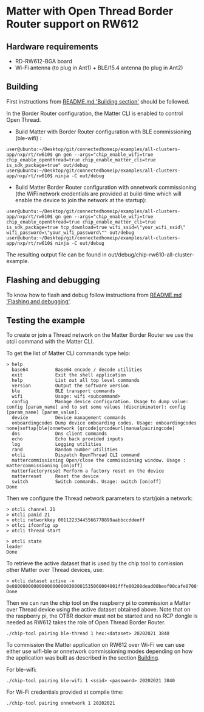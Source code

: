 # Matter with Open Thread Border Router support on RW612

## Hardware requirements

- RD-RW612-BGA board
- Wi-Fi antenna (to plug in Ant1) + BLE/15.4 antenna (to plug in Ant2)

<a name="building"></a>

## Building

First instructions from [README.md 'Building section'][readme_building_section] should be followed.

[readme_building_section]: README.md#building

In the Border Router configuration, the Matter CLI is enabled to control Open Thread.
- Build Matter with Border Router configuration with BLE commissioning (ble-wifi) :

```
user@ubuntu:~/Desktop/git/connectedhomeip/examples/all-clusters-app/nxp/rt/rw610$ gn gen --args="chip_enable_wifi=true chip_enable_openthread=true chip_enable_matter_cli=true is_sdk_package=true" out/debug
user@ubuntu:~/Desktop/git/connectedhomeip/examples/all-clusters-app/nxp/rt/rw610$ ninja -C out/debug
```
- Build Matter Border Router configuration with onnetwork commissioning (the WiFi network credentials are provided at build-time which will enable the device to join the network at the startup):
```
user@ubuntu:~/Desktop/git/connectedhomeip/examples/all-clusters-app/nxp/rt/rw610$ gn gen --args="chip_enable_wifi=true chip_enable_openthread=true chip_enable_matter_cli=true is_sdk_package=true tcp_download=true wifi_ssid=\"your_wifi_ssid\" wifi_password=\"your_wifi_password\"" out/debug
user@ubuntu:~/Desktop/git/connectedhomeip/examples/all-clusters-app/nxp/rt/rw610$ ninja -C out/debug
```

The resulting output file can be found in out/debug/chip-rw610-all-cluster-example.

<a name="flashdebug"></a>

## Flashing and debugging

To know how to flash and debug follow instructions from [README.md 'Flashing and debugging'][readme_flash_debug_section].

[readme_flash_debug_section]:README.md#flashing-and-debugging

## Testing the example

To create or join a Thread network on the Matter Border Router we use the otcli command with the Matter CLI.

To get the list of Matter CLI commands type help:
```
> help
  base64          Base64 encode / decode utilities
  exit            Exit the shell application
  help            List out all top level commands
  version         Output the software version
  ble             BLE transport commands
  wifi            Usage: wifi <subcommand>
  config          Manage device configuration. Usage to dump value: config [param_name] and to set some values (discriminator): config [param_name] [param_value].
  device          Device management commands
  onboardingcodes Dump device onboarding codes. Usage: onboardingcodes none|softap|ble|onnetwork [qrcode|qrcodeurl|manualpairingcode]
  dns             Dns client commands
  echo            Echo back provided inputs
  log             Logging utilities
  rand            Random number utilities
  otcli           Dispatch OpenThread CLI command
  mattercommissioning Open/close the commissioning window. Usage : mattercommissioning [on|off]
  matterfactoryreset Perform a factory reset on the device
  matterreset     Reset the device
  switch          Switch commands. Usage: switch [on|off]
Done
```
Then we configure the Thread network parameters to start/join a network:

```
> otcli channel 21
> otcli panid 21
> otcli networkkey 00112233445566778899aabbccddeeff
> otlci ifconfig up
> otcli thread start

> otcli state
leader
Done
```
To retrieve the active dataset that is used by the chip tool to comission other Matter over Thread devices, use:

```
> otcli dataset active -x
0e080000000000000000000300001535060004001fffe00208dead00beef00cafe0708fddead00beef0000051000112233445566778899aabbccddeeff030a4f70656e5468726561640102228c04105b3e84a53232b7736bb195a98d535d390c0402a0f7f8
Done
```
Then we can run the chip tool on the raspberry pi to commission a Matter over Thread device using the active dataset obtained above. Note that on the raspberry pi, the OTBR docker must not be started and no RCP dongle is needed as RW612 takes the role of Open Thread Border Router.

```
./chip-tool pairing ble-thread 1 hex:<dataset> 20202021 3840

```

To commission the Matter application on RW612 over Wi-Fi we can use either use wifi-ble or onnetwork commissioning modes depending on how the application was built as described in the section [Building][building_section].

[building_section]:#building

For ble-wifi:

```
./chip-tool pairing ble-wifi 1 <ssid> <password> 20202021 3840

```
For Wi-Fi credentials provided at compile time:

```
./chip-tool pairing onnetwork 1 20202021

```
